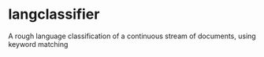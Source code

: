 langclassifier
==============

A rough language classification of a continuous stream of documents, using keyword matching
